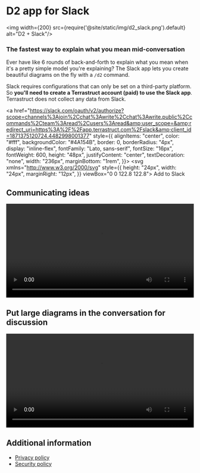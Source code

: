# D2 app for Slack

<img width={200} src={require('@site/static/img/d2_slack.png').default} alt="D2 + Slack"/>

### The fastest way to explain what you mean mid-conversation

Ever have like 6 rounds of back-and-forth to explain what you mean when it's a pretty
simple model you're explaining? The Slack app lets you create beautiful diagrams on the fly with
a `/d2` command.

Slack requires configurations that can only be set on a third-party platform. So **you'll
need to create a Terrastruct account (paid) to use the Slack app**. Terrastruct does not
collect any data from Slack.

<a
href="https://slack.com/oauth/v2/authorize?scope=channels%3Ajoin%2Cchat%3Awrite%2Cchat%3Awrite.public%2Ccommands%2Cteam%3Aread%2Cusers%3Aread&amp;user_scope=&amp;redirect_uri=https%3A%2F%2Fapp.terrastruct.com%2Fslack&amp;client_id=1871375120724.4482998001377"
style={{
    alignItems: "center",
    color: "#fff",
    backgroundColor: "#4A154B",
    border: 0,
    borderRadius: "4px",
    display: "inline-flex",
    fontFamily: "Lato, sans-serif",
    fontSize: "16px",
    fontWeight: 600,
    height: "48px",
    justifyContent: "center",
    textDecoration: "none",
    width: "236px",
    marginBottom: "1rem",
  }}>
<svg
xmlns="http://www.w3.org/2000/svg"
style={{
    height: "24px",
    width: "24px",
    marginRight: "12px",
  }}
viewBox="0 0 122.8 122.8">
<path d="M25.8 77.6c0 7.1-5.8 12.9-12.9 12.9S0 84.7 0 77.6s5.8-12.9 12.9-12.9h12.9v12.9zm6.5 0c0-7.1 5.8-12.9 12.9-12.9s12.9 5.8 12.9 12.9v32.3c0 7.1-5.8 12.9-12.9 12.9s-12.9-5.8-12.9-12.9V77.6z" fill="#e01e5a"></path>
<path d="M45.2 25.8c-7.1 0-12.9-5.8-12.9-12.9S38.1 0 45.2 0s12.9 5.8 12.9 12.9v12.9H45.2zm0 6.5c7.1 0 12.9 5.8 12.9 12.9s-5.8 12.9-12.9 12.9H12.9C5.8 58.1 0 52.3 0 45.2s5.8-12.9 12.9-12.9h32.3z" fill="#36c5f0"></path>
<path d="M97 45.2c0-7.1 5.8-12.9 12.9-12.9s12.9 5.8 12.9 12.9-5.8 12.9-12.9 12.9H97V45.2zm-6.5 0c0 7.1-5.8 12.9-12.9 12.9s-12.9-5.8-12.9-12.9V12.9C64.7 5.8 70.5 0 77.6 0s12.9 5.8 12.9 12.9v32.3z" fill="#2eb67d"></path>
<path d="M77.6 97c7.1 0 12.9 5.8 12.9 12.9s-5.8 12.9-12.9 12.9-12.9-5.8-12.9-12.9V97h12.9zm0-6.5c-7.1 0-12.9-5.8-12.9-12.9s5.8-12.9 12.9-12.9h32.3c7.1 0 12.9 5.8 12.9 12.9s-5.8 12.9-12.9 12.9H77.6z" fill="#ecb22e"></path>
</svg>
Add to Slack
</a>

## Communicating ideas

<video controls width="100%">
  <source src={require('@site/static/img/screenshots/slack-test.mp4').default} type="video/mp4" />
  Your browser does not support the video tag.
</video>

## Put large diagrams in the conversation for discussion

<video controls width="100%">
  <source src={require('@site/static/img/screenshots/slack.mp4').default} type="video/mp4" />
  Your browser does not support the video tag.
</video>

## Additional information

- [Privacy policy](https://www.terrastruct.com/privacy-policy/)
- [Security policy](https://www.terrastruct.com/security-policy/)
